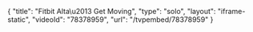 {
    "title": "Fitbit Alta\u2013 Get Moving",
    "type": "solo",
    "layout": "iframe-static",
    "videoId": "78378959",
    "url": "\/tvpembed\/78378959"
}
